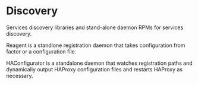 Discovery
=========

Services discovery libraries and stand-alone daemon RPMs for services discovery.

Reagent is a standlone registration daemon that takes configuration from factor or a configuration file.

HAConfigurator is a standalone daemon that watches registration paths and dynamically output HAProxy configuration files and restarts HAProxy as necessary.
